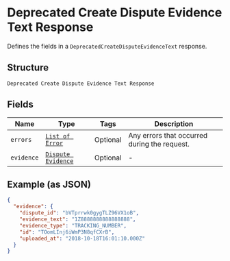 
# Deprecated Create Dispute Evidence Text Response

Defines the fields in a `DeprecatedCreateDisputeEvidenceText` response.

## Structure

`Deprecated Create Dispute Evidence Text Response`

## Fields

| Name | Type | Tags | Description |
|  --- | --- | --- | --- |
| `errors` | [`List of Error`](../../doc/models/error.md) | Optional | Any errors that occurred during the request. |
| `evidence` | [`Dispute Evidence`](../../doc/models/dispute-evidence.md) | Optional | - |

## Example (as JSON)

```json
{
  "evidence": {
    "dispute_id": "bVTprrwk0gygTLZ96VX1oB",
    "evidence_text": "1Z8888888888888888",
    "evidence_type": "TRACKING_NUMBER",
    "id": "TOomLInj6iWmP3N8qfCXrB",
    "uploaded_at": "2018-10-18T16:01:10.000Z"
  }
}
```

